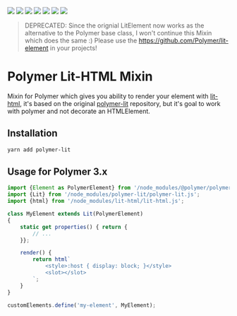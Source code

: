 [![](https://img.shields.io/npm/v/polymer-lit.svg?style=flat-square)](https://www.npmjs.com/package/polymer-lit)
[![](https://img.shields.io/npm/dt/polymer-lit.svg?style=flat-square)](https://www.npmjs.com/package/polymer-lit)
[![](https://img.shields.io/codeclimate/maintainability/adaliszk/polymer-lit.svg?style=flat-square)](https://codeclimate.com/github/adaliszk/polymer-lit/maintainability)
[![](https://img.shields.io/gemnasium/adaliszk/polymer-lit.svg?style=flat-square)](https://github.com/adaliszk/polymer-lit)
[![](https://img.shields.io/github/issues/adaliszk/polymer-lit.svg?style=flat-square)](https://github.com/adaliszk/polymer-lit/issues)
[![](https://img.shields.io/github/stars/adaliszk/polymer-lit.svg?style=flat-square)](https://github.com/adaliszk/polymer-lit/stargazers)
[![](https://img.shields.io/github/license/adaliszk/polymer-lit.svg?style=flat-square)](https://github.com/adaliszk/polymer-lit/blob/master/LICENSE.md)

> DEPRECATED: Since the orignial LitElement now works as the alternative to the
> Polymer base class, I won't continue this Mixin which does the same :)
> Please use the https://github.com/Polymer/lit-element in your projects!

# Polymer Lit-HTML Mixin

Mixin for  Polymer  which  gives  you  ability  to  render  your  element  with
[lit-html](https://github.com/PolymerLabs/lit-html), it's based on the original
[polymer-lit](https://github.com/PolymerLabs/polymer-lit) repository,  but it's
goal to work with polymer and not decorate an HTMLElement.

## Installation

```bash
yarn add polymer-lit
```

## Usage for Polymer 3.x

```javascript
import {Element as PolymerElement} from '/node_modules/@polymer/polymer/polymer-element.js';
import {Lit} from '/node_modules/polymer-lit/polymer-lit.js';
import {html} from '/node_modules/lit-html/lit-html.js';

class MyElement extends Lit(PolymerElement)
{
    static get properties() { return {
        // ...
    }};

    render() {
        return html`
            <style>:host { display: block; }</style>
            <slot></slot>
        `;
    }
}

customElements.define('my-element', MyElement);
```
